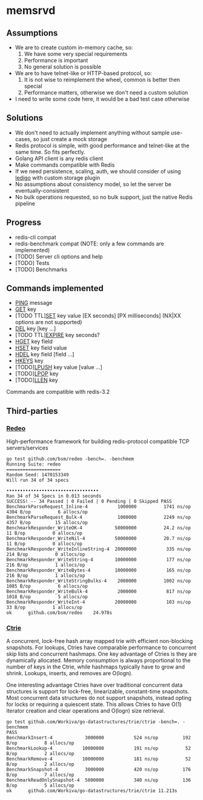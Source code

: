 # memsrvd

## Assumptions
* We are to create custom in-memory cache, so:
  1. We have some very special requirements
  2. Performance is important
  3. No general solution is possible
* We are to have telnet-like or HTTP-based protocol, so:
  1. It is not wise to reimplement the wheel, common is better then special
  2. Performance matters, otherwise we don't need a custom solution
* I need to write some code here, it would be a bad test case otherwise
  
## Solutions
* We don't need to actually implement anything without sample use-cases, so just create a mock storage
* Redis protocol is simple, with good performance and telnet-like at the same time. So fits perfectly.
* Golang API client is any redis client
* Make commands compatible with Redis
* If we need persistence, scaling, auth, we should consider of using [ledigo](https://github.com/siddontang/ledisdb) with custom storage plugin
* No assumptions about consistency model, so let the server be eventually-consistent
* No bulk operations requested, so no bulk support, just the native Redis pipeline

## Progress
* redis-cli compat
* redis-benchmark compat (NOTE: only a few commands are implemented)
* [TODO] Server cli options and help 
* [TODO] Tests
* [TODO] Benchmarks

## Commands implemented
* [PING](http://redis.io/commands/ping) message
* [GET](http://redis.io/commands/get) key
* [TODO TTL][SET](http://redis.io/commands/set) key value [EX seconds] [PX milliseconds]
  (NX|XX options are not supported)
* [DEL](http://redis.io/commands/del) key [key ...]
* [TODO TTL][EXPIRE](http://redis.io/commands/expire) key seconds?
* [HGET](http://redis.io/commands/hget) key field
* [HSET](http://redis.io/commands/hset) key field value
* [HDEL](http://redis.io/commands/hdel) key field [field ...]
* [HKEYS](http://redis.io/commands/hkeys) key
* [TODO][LPUSH](http://redis.io/commands/lpush) key value [value ...]
* [TODO][LPOP](http://redis.io/commands/lpop) key
* [TODO][LLEN](http://redis.io/commands/llen) key

Commands are compatible with redis-3.2

## Third-parties

### [Redeo](https://github.com/bsm/redeo)
High-performance framework for building redis-protocol compatible TCP servers/services
```
go test github.com/bsm/redeo -bench=. -benchmem
Running Suite: redeo
====================
Random Seed: 1470153349
Will run 34 of 34 specs

••••••••••••••••••••••••••••••••••
Ran 34 of 34 Specs in 0.013 seconds
SUCCESS! -- 34 Passed | 0 Failed | 0 Pending | 0 Skipped PASS
BenchmarkParseRequest_Inline-4        	 1000000	      1741 ns/op	    4304 B/op	       6 allocs/op
BenchmarkParseRequest_Bulk-4          	 1000000	      2249 ns/op	    4357 B/op	      15 allocs/op
BenchmarkResponder_WriteOK-4          	50000000	      24.2 ns/op	      11 B/op	       0 allocs/op
BenchmarkResponder_WriteNil-4         	50000000	      20.7 ns/op	      11 B/op	       0 allocs/op
BenchmarkResponder_WriteInlineString-4	20000000	       335 ns/op	     214 B/op	       0 allocs/op
BenchmarkResponder_WriteString-4      	10000000	       177 ns/op	     216 B/op	       1 allocs/op
BenchmarkResponder_WriteBytes-4       	10000000	       165 ns/op	     216 B/op	       1 allocs/op
BenchmarkResponder_WriteStringBulks-4 	 2000000	      1002 ns/op	    1085 B/op	       6 allocs/op
BenchmarkResponder_WriteBulk-4        	 2000000	       817 ns/op	    1018 B/op	       5 allocs/op
BenchmarkResponder_WriteInt-4         	20000000	       103 ns/op	      33 B/op	       1 allocs/op
ok  	github.com/bsm/redeo	24.978s
```

### [Ctrie](github.com/Workiva/go-datastructures)
A concurrent, lock-free hash array mapped trie with efficient non-blocking snapshots. For lookups, Ctries have comparable performance to concurrent skip lists and concurrent hashmaps. One key advantage of Ctries is they are dynamically allocated. Memory consumption is always proportional to the number of keys in the Ctrie, while hashmaps typically have to grow and shrink. Lookups, inserts, and removes are O(logn).

One interesting advantage Ctries have over traditional concurrent data structures is support for lock-free, linearizable, constant-time snapshots. Most concurrent data structures do not support snapshots, instead opting for locks or requiring a quiescent state. This allows Ctries to have O(1) iterator creation and clear operations and O(logn) size retrieval.
```
go test github.com/Workiva/go-datastructures/trie/ctrie -bench=. -benchmem
PASS
BenchmarkInsert-4          	 3000000	       524 ns/op	     192 B/op	       8 allocs/op
BenchmarkLookup-4          	10000000	       191 ns/op	      52 B/op	       2 allocs/op
BenchmarkRemove-4          	10000000	       181 ns/op	      52 B/op	       2 allocs/op
BenchmarkSnapshot-4        	 3000000	       420 ns/op	     176 B/op	       7 allocs/op
BenchmarkReadOnlySnapshot-4	 5000000	       340 ns/op	     136 B/op	       5 allocs/op
ok  	github.com/Workiva/go-datastructures/trie/ctrie	11.213s
```